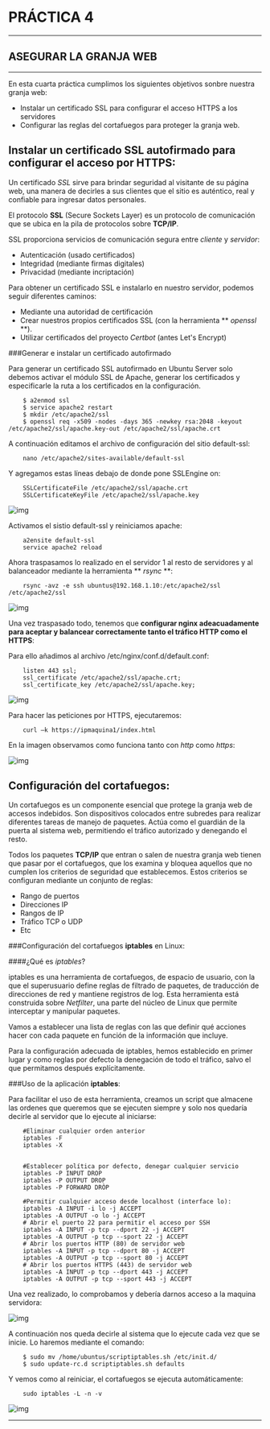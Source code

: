 # PRÁCTICA 4 #
   
***

## **ASEGURAR LA GRANJA WEB** #


***

En esta cuarta práctica cumplimos los siguientes objetivos sonbre nuestra granja web:

- Instalar un certificado SSL para configurar el acceso HTTPS a los servidores
- Configurar las reglas del cortafuegos para proteger la granja web.

## Instalar un certificado **SSL** autofirmado para configurar el acceso por HTTPS:

Un certificado *SSL* sirve para brindar seguridad al visitante de su página web, una manera de decirles a sus clientes que el sitio es auténtico, real y confiable para ingresar datos personales.

El protocolo **SSL** (Secure Sockets Layer) es un protocolo de comunicación que se ubica en la pila de protocolos sobre **TCP/IP**.

SSL proporciona servicios de comunicación segura entre *cliente* y *servidor*:

- Autenticación (usado certificados)
- Integridad (mediante firmas digitales)
- Privacidad (mediante incriptación)

Para obtener un certificado SSL e instalarlo en nuestro servidor, podemos seguir diferentes caminos:

- Mediante una autoridad de certificación
- Crear nuestros propios certificados SSL (con la herramienta ** *openssl* **).
- Utilizar certificados del proyecto *Certbot* (antes Let's Encrypt)

###Generar e instalar un certificado autofirmado

Para generar un certificado SSL autofirmado en Ubuntu Server solo debemos activar el módulo SSL de Apache, generar los certificados y especificarle la ruta a los certificados en la configuración.

        $ a2enmod ssl
        $ service apache2 restart
        $ mkdir /etc/apache2/ssl
        $ openssl req -x509 -nodes -days 365 -newkey rsa:2048 -keyout /etc/apache2/ssl/apache.key-out /etc/apache2/ssl/apache.crt

A continuación editamos el archivo de configuración del sitio default-ssl:

        nano /etc/apache2/sites-available/default-ssl

Y agregamos estas líneas debajo de donde pone SSLEngine on:

        SSLCertificateFile /etc/apache2/ssl/apache.crt
        SSLCertificateKeyFile /etc/apache2/ssl/apache.key

![img](https://github.com/JuanDiegoJr7/SWAP/blob/master/Pr%C3%A1cticas/Im%C3%A1genes/4-defaultssl.PNG)

Activamos el sistio default-ssl y reiniciamos apache:

        a2ensite default-ssl
        service apache2 reload

Ahora traspasamos lo realizado en el servidor 1 al resto de servidores y al balanceador mediante la herramienta ** *rsync* **:

        rsync -avz -e ssh ubuntus@192.168.1.10:/etc/apache2/ssl /etc/apache2/ssl

![img](https://github.com/JuanDiegoJr7/SWAP/blob/master/Pr%C3%A1cticas/Im%C3%A1genes/4-traspaso.PNG)


Una vez traspasado todo, tenemos que **configurar nginx adeacuadamente para aceptar y balancear correctamente tanto el tráfico HTTP como el HTTPS**:

Para ello añadimos al archivo /etc/nginx/conf.d/default.conf:

        listen 443 ssl;
        ssl_certificate /etc/apache2/ssl/apache.crt;
        ssl_certificate_key /etc/apache2/ssl/apache.key;

![img](https://github.com/JuanDiegoJr7/SWAP/blob/master/Pr%C3%A1cticas/Im%C3%A1genes/4-sslpermision.PNG)


Para hacer las peticiones por HTTPS, ejecutaremos:

        curl –k https://ipmaquina1/index.html

En la imagen observamos como funciona tanto con *http* como *https*:

![img](https://github.com/JuanDiegoJr7/SWAP/blob/master/Pr%C3%A1cticas/Im%C3%A1genes/4-finalssl.PNG)


## Configuración del cortafuegos:

Un cortafuegos es un componente esencial que protege la granja web de accesos indebidos. Son dispositivos colocados entre subredes para realizar diferentes tareas de manejo de paquetes. Actúa como el guardián de la puerta al sistema web, permitiendo el tráfico autorizado y denegando el resto.

Todos los paquetes **TCP/IP** que entran o salen de nuestra granja web tienen que pasar por el cortafuegos, que los examina y bloquea aquellos que no cumplen los criterios de seguridad que establecemos. Estos criterios se configuran mediante un conjunto de reglas:

- Rango de puertos
- Direcciones IP
- Rangos de IP
- Tráfico TCP o UDP
- Etc

###Configuración del cortafuegos **iptables** en Linux:

####¿Qué es *iptables*?

iptables es una herramienta de cortafuegos, de espacio de usuario, con la que el superusuario define reglas de filtrado de paquetes, de traducción de direcciones de red y mantiene registros de log. Esta herramienta está construida sobre *Netfilter*, una parte del núcleo de Linux que permite interceptar y manipular paquetes.

Vamos a establecer una lista de reglas con las que definir qué acciones hacer con cada paquete en función de la información que incluye. 

Para la configuración adecuada de iptables, hemos establecido en primer lugar y como reglas por defecto la denegación de todo el tráfico, salvo el que permitamos después explícitamente. 

###Uso de la aplicación **iptables**:

Para facilitar el uso de esta herramienta, creamos un script que almacene las ordenes que queremos que se ejecuten siempre y solo nos quedaría decirle al servidor que lo ejecute al iniciarse:

        #Eliminar cualquier orden anterior
        iptables -F
        iptables -X


        #Establecer política por defecto, denegar cualquier servicio
        iptables -P INPUT DROP
        iptables -P OUTPUT DROP
        iptables -P FORWARD DRÒP

        #Permitir cualquier acceso desde localhost (interface lo):
        iptables -A INPUT -i lo -j ACCEPT
        iptables -A OUTPUT -o lo -j ACCEPT
        # Abrir el puerto 22 para permitir el acceso por SSH
        iptables -A INPUT -p tcp --dport 22 -j ACCEPT
        iptables -A OUTPUT -p tcp --sport 22 -j ACCEPT
        # Abrir los puertos HTTP (80) de servidor web
        iptables -A INPUT -p tcp --dport 80 -j ACCEPT
        iptables -A OUTPUT -p tcp --sport 80 -j ACCEPT
        # Abrir los puertos HTTPS (443) de servidor web
        iptables -A INPUT -p tcp --dport 443 -j ACCEPT
        iptables -A OUTPUT -p tcp --sport 443 -j ACCEPT

Una vez realizado, lo comprobamos y debería darnos acceso a la maquina servidora:

![img](https://github.com/JuanDiegoJr7/SWAP/blob/master/Pr%C3%A1cticas/Im%C3%A1genes/4-scriptprueba.PNG)

A continuación nos queda decirle al sistema que lo ejecute cada vez que se inicie. Lo haremos mediante el comando:

        $ sudo mv /home/ubuntus/scriptiptables.sh /etc/init.d/
        $ sudo update-rc.d scriptiptables.sh defaults

Y vemos como al reiniciar, el cortafuegos se ejecuta automáticamente:
        
        sudo iptables -L -n -v

![img](https://github.com/JuanDiegoJr7/SWAP/blob/master/Pr%C3%A1cticas/Im%C3%A1genes/4-finscript.PNG)

---


